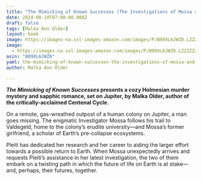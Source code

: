 ```yaml
---
title: "The Mimicking of Known Successes (The Investigations of Mossa and Pleiti, #1)"
date: 2024-08-10T07:00:00.000Z
draft: false
tags: [Malka Ann Older]
layout: book
image: https://images-na.ssl-images-amazon.com/images/P/B09XL6JWZ8.LZZZZZZZ.jpg
image: 
  - https://images-na.ssl-images-amazon.com/images/P/B09XL6JWZ8.LZZZZZZZ.jpg
asin: "B09XL6JWZ8"
yaml: the-mimicking-of-known-successes-the-investigations-of-mossa-and-pleiti-1
author: Malka Ann Older

---
```


***The Mimicking of Known Successes* presents a cozy Holmesian murder mystery and sapphic romance, set on Jupiter, by Malka Older, author of the critically-acclaimed Centenal Cycle.**  
  
On a remote, gas-wreathed outpost of a human colony on Jupiter, a man goes missing. The enigmatic Investigator Mossa follows his trail to Valdegeld, home to the colony’s erudite university—and Mossa’s former girlfriend, a scholar of Earth’s pre-collapse ecosystems.  
  
Pleiti has dedicated her research and her career to aiding the larger effort towards a possible return to Earth. When Mossa unexpectedly arrives and requests Pleiti’s assistance in her latest investigation, the two of them embark on a twisting path in which the future of life on Earth is at stake—and, perhaps, their futures, together.